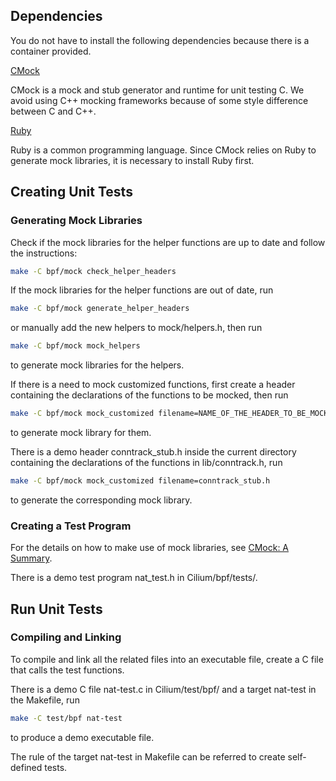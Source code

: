 ## Dependencies

You do not have to install the following dependencies because there is a
container provided.

[CMock](https://github.com/ThrowTheSwitch/CMock)

CMock is a mock and stub generator and runtime for unit testing C. We avoid
using C++ mocking frameworks because of some style difference between C and C++.

[Ruby](https://www.ruby-lang.org/)

Ruby is a common programming language. Since CMock relies on Ruby to generate mock
libraries, it is necessary to install Ruby first.

## Creating Unit Tests

### Generating Mock Libraries

Check if the mock libraries for the helper functions are up to date and follow
the instructions:

```bash
make -C bpf/mock check_helper_headers
```

If the mock libraries for the helper functions are out of date, run

```bash
make -C bpf/mock generate_helper_headers
```

or manually add the new helpers to mock/helpers.h, then run


```bash
make -C bpf/mock mock_helpers
```

to generate mock libraries for the helpers.

If there is a need to mock customized functions, first create a header
containing the declarations of the functions to be mocked, then run

```bash
make -C bpf/mock mock_customized filename=NAME_OF_THE_HEADER_TO_BE_MOCKED
```

to generate mock library for them.

There is a demo header conntrack\_stub.h inside the current directory containing the declarations of the functions in lib/conntrack.h, run

```bash
make -C bpf/mock mock_customized filename=conntrack_stub.h
```

to generate the corresponding mock library.

### Creating a Test Program

For the details on how to make use of mock libraries, see [CMock: A Summary](https://github.com/ThrowTheSwitch/CMock/blob/master/docs/CMock_Summary.md).

There is a demo test program nat\_test.h in Cilium/bpf/tests/.

## Run Unit Tests

### Compiling and Linking

To compile and link all the related files into an executable file, create a C
file that calls the test functions.

There is a demo C file nat-test.c in Cilium/test/bpf/ and a target nat-test in
the Makefile, run

```bash
make -C test/bpf nat-test
```

to produce a demo executable file.

The rule of the target nat-test in Makefile can be referred to create
self-defined tests.
